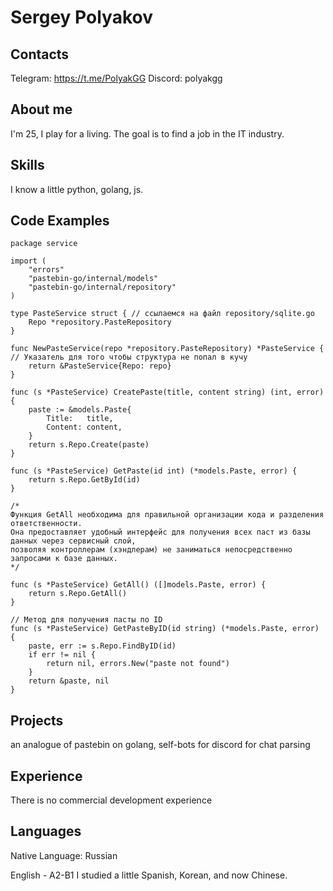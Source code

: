 # Sergey Polyakov

## Contacts 
Telegram: https://t.me/PolyakGG
Discord: polyakgg

## About me

I'm 25, I play for a living. The goal is to find a job in the IT industry.

## Skills 

 I know a little python, golang, js.

 ## Code Examples
```Golang
package service

import (
	"errors"
	"pastebin-go/internal/models"
	"pastebin-go/internal/repository"
)

type PasteService struct { // ссылаемся на файл repository/sqlite.go
	Repo *repository.PasteRepository
}

func NewPasteService(repo *repository.PasteRepository) *PasteService { // Указатель для того чтобы структура не попал в кучу
	return &PasteService{Repo: repo}
}

func (s *PasteService) CreatePaste(title, content string) (int, error) {
	paste := &models.Paste{
		Title:   title,
		Content: content,
	}
	return s.Repo.Create(paste)
}

func (s *PasteService) GetPaste(id int) (*models.Paste, error) {
	return s.Repo.GetById(id)
}

/*
Функция GetAll необходима для правильной организации кода и разделения ответственности.
Она предоставляет удобный интерфейс для получения всех паст из базы данных через сервисный слой,
позволяя контроллерам (хэндлерам) не заниматься непосредственно запросами к базе данных.
*/

func (s *PasteService) GetAll() ([]models.Paste, error) {
	return s.Repo.GetAll()
}

// Метод для получения пасты по ID
func (s *PasteService) GetPasteByID(id string) (*models.Paste, error) {
	paste, err := s.Repo.FindByID(id)
	if err != nil {
		return nil, errors.New("paste not found")
	}
	return &paste, nil
}
```
## Projects
an analogue of pastebin on golang,
self-bots for discord for chat parsing
## Experience
There is no commercial development experience

## Languages
Native Language: Russian

English - A2-B1 
I studied a little Spanish, Korean, and now Chinese.

